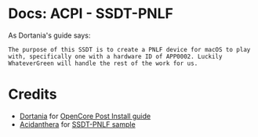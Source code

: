 # Docs: ACPI - SSDT-PNLF

As Dortania's guide says:

```
The purpose of this SSDT is to create a PNLF device for macOS to play with, specifically one with a hardware ID of APP0002. Luckily WhateverGreen will handle the rest of the work for us.
```

# Credits

- [Dortania](https://github.com/dortania) for [OpenCore Post Install guide](https://dortania.github.io/Getting-Started-With-ACPI/Laptops/backlight.html)
- [Acidanthera](https://github.com/acidanthera) for [SSDT-PNLF sample](https://github.com/acidanthera/OpenCorePkg/blob/master/Docs/AcpiSamples/Source/SSDT-PNLF.dsl)